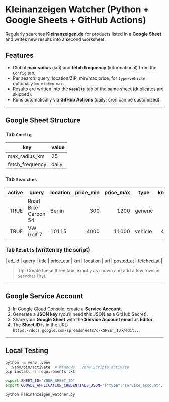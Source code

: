 # Kleinanzeigen Watcher (Python + Google Sheets + GitHub Actions)

Regularly searches **Kleinanzeigen.de** for products listed in a **Google Sheet** and writes new results into a second worksheet.

## Features
- Global **max radius** (km) and **fetch frequency** (informational) from the `Config` tab.
- Per search: query, location/ZIP, min/max price; for `type=vehicle` optionally `km_min`/`km_max`.
- Results are written into the **`Results`** tab of the same sheet (duplicates are skipped).
- Runs automatically via **GitHub Actions** (daily; cron can be customized).

---

## Google Sheet Structure

### Tab `Config`
| key            | value |
|----------------|-------|
| max_radius_km  | 25    |
| fetch_frequency| daily |

### Tab `Searches`
| active | query               | location | price_min | price_max | type     | km_min | km_max |
|-------:|---------------------|----------|----------:|----------:|----------|-------:|-------:|
| TRUE   | Road Bike Carbon 54 | Berlin   | 300       | 1200      | generic  |        |        |
| TRUE   | VW Golf 7           | 10115    | 4000      | 11000     | vehicle  | 40000  | 140000 |

### Tab `Results` (written by the script)
| ad_id | query | title | price_eur | km | location | url | posted_at | fetched_at |

> Tip: Create these three tabs exactly as shown and add a few rows in `Searches` first.

---

## Google Service Account

1. In Google Cloud Console, create a **Service Account**.  
2. Generate a **JSON key** (you’ll need this JSON as a GitHub Secret).  
3. Share your **Google Sheet** with the **Service Account email** as **Editor**.  
4. The **Sheet ID** is in the URL:  
   `https://docs.google.com/spreadsheets/d/<SHEET_ID>/edit...`

---

## Local Testing

```bash
python -m venv .venv
. .venv/bin/activate  # Windows: .venv\Scripts\activate
pip install -r requirements.txt

export SHEET_ID="YOUR_SHEET_ID"
export GOOGLE_APPLICATION_CREDENTIALS_JSON='{"type":"service_account", ... }'

python kleinanzeigen_watcher.py
